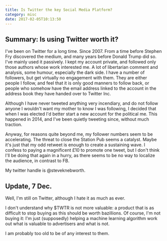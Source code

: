 ```yaml
---
title: Is Twitter the key Social Media Platform?
category: misc
date: 2017-02-05T10:13:50
---
```


## Summary: Is using Twitter worth it?

I've been on Twitter for a long time. Since 2007. From a time before Stephen Fry discovered the medium, and many years before Donald Trump did so. I've mainly used it passively. I kept my account private, and followed only those authors whose work interested me. A lot of libertarian comment and analysis, some humour, especially the dark side. I have a number of followers, but get virtually no engagement with them. They are either people I follow, and feel that it is only good manners to follow back, or people who somehow have the email address linked to the account in the address book they have handed over to Twitter Inc.

Although I have never tweeted anything very incendiary, and do not follow anyone I wouldn't want my mother to know I was following, I decided that when I was elected I'd better start a new account for the political me. This happened in 2014, and I've been quietly tweeting since, without much traction.

Anyway, for reasons quite beyond me, my follower numbers seem to be accelerating. The threat to close the Station Pub seems a catalyst. Maybe it's just that my odd retweet is enough to create a sustaining wave. I confess to paying a magnificent &pound;10 to promote one tweet, but I don't think I'll be doing that again in a hurry, as there seems to be no way to localize the audience, in contrast to FB.


My twitter handle is @steveknebworth. 

## Update, 7 Dec.

Well, I'm still on Twitter, although I hate it as much as ever.

I don't understand why $TWTR is not more valuable: a product that is as difficult to stop buying as this should be worth bazillions.
Of course, I'm not buying it: I'm just (supposedly) helping a machine learning algorithm work out what is valuable to advertisers and what is not. 

I am probably too old to be of any interest to them.

